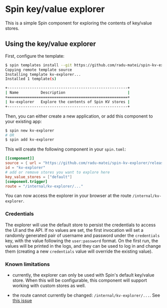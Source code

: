 # Spin key/value explorer

This is a simple Spin component for exploring the contents of key/value stores.

## Using the key/value explorer

First, configure the template:

```bash
$ spin templates install --git https://github.com/radu-matei/spin-kv-explorer
Copying remote template source
Installing template kv-explorer...
Installed 1 template(s)

+------------------------------------------------------+
| Name          Description                            |
+======================================================+
| kv-explorer   Explore the contents of Spin KV stores |
+------------------------------------------------------+
```

Then, you can either create a new application, or add this component to your existing app:

```bash
$ spin new kv-explorer
# OR
$ spin add kv-explorer
```

This will create the following component in your `spin.toml`:

```toml
[[component]]
source = { url = "https://github.com/radu-matei/spin-kv-explorer/releases/download/<latest-release>/spin-kv-explorer.wasm", digest = "sha256:aaa" }
id = "kv-explorer"
# add or remove stores you want to explore here
key_value_stores = ["default"]
[component.trigger]
route = "/internal/kv-explorer/..."
```

You can now access the explorer in your browser at the route `/internal/kv-explorer`.

### Credentials

The explorer will use the default store to persist the credentials to access the UI and the API. If no values are set, the first invocation will set a randomly generated pair of username and password under the `credentials` key, with the value following the `user:password` format. On the first run, the values will be printed in the logs, and they can be used to log in and change them (creating a new `credentials` value will override the existing value).

### Known limitations

- currently, the explorer can only be used with Spin's default key/value store. When this will be configurable, this component will support working with custom stores as well.

- the route cannot currently be changed: `/internal/kv-explorer/...`. See [this issue](https://github.com/radu-matei/spin-kv-explorer/issues/1)
